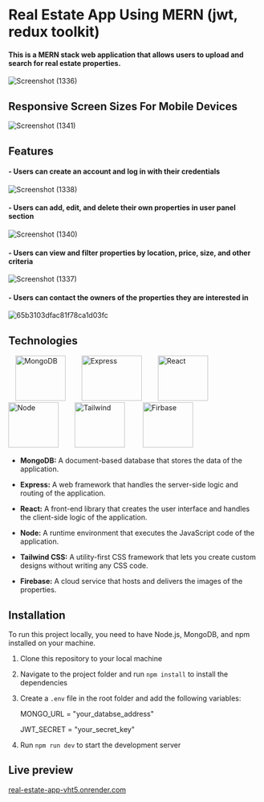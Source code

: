 
# Real Estate App Using MERN (jwt, redux toolkit)

#### This is a MERN stack web application that allows users to upload and search for real estate properties.

![Screenshot (1336)](https://github.com/ranamostafa229/real_estate_app/assets/57458722/fa50ee49-98f3-46be-bdea-c197bf49bfb0)

## Responsive Screen Sizes For Mobile Devices

![Screenshot (1341)](https://github.com/ranamostafa229/real_estate_app/assets/57458722/ca0d5c5b-284a-4fd7-bb66-d0484dd52199)

## Features

#### - Users can create an account and log in with their credentials

![Screenshot (1338)](https://github.com/ranamostafa229/real_estate_app/assets/57458722/013567fc-dca6-45b4-adfd-47b480717938)

#### - Users can add, edit, and delete their own properties in user panel section

![Screenshot (1340)](https://github.com/ranamostafa229/real_estate_app/assets/57458722/3bee2afe-3209-4b64-a74c-743462e6b8c2) 

#### - Users can view and filter properties by location, price, size, and other criteria
  
 ![Screenshot (1337)](https://github.com/ranamostafa229/real_estate_app/assets/57458722/2fe213ba-a6c7-4fd6-9d1d-b316d06f3910)
  
#### - Users can contact the owners of the properties they are interested in

 ![65b3103dfac81f78ca1d03fc](https://github.com/ranamostafa229/real_estate_app/assets/57458722/b802eb6a-f370-4cf3-a940-d6324ea6de58)


## Technologies
<p align="left">
  &emsp;<img src="https://cdn.icon-icons.com/icons2/2415/PNG/512/mongodb_plain_wordmark_logo_icon_146423.png" alt="MongoDB" width="100" height="90"/>&emsp;&emsp;
  <img src="https://devtechnosys.com/insights/wp-content/uploads/2019/06/express-js-logo.png" alt="Express" width="120" height="90"/>&emsp;&emsp;
  <img src="https://cdn.freebiesupply.com/logos/large/2x/react-logo-png-transparent.png" alt="React" width="100" height="90" />&emsp;
  <img src="https://download.logo.wine/logo/Node.js/Node.js-Logo.wine.png" alt="Node" width="100" height="90" />&emsp;&emsp;
  <img src="https://www.sotatek.com/wp-content/uploads/2021/04/Tailwinds-CSS-768x769.png" alt="Tailwind" width="100" height="90" />
  &emsp;&emsp;
  <img src="https://th.bing.com/th/id/R.6e54c791dc8bd9e8ec9cc09a3cb9e30f?rik=WZ6GV2j%2bNRuA8A&pid=ImgRaw&r=0&sres=1&sresct=1" alt="Firbase" width="100" height="90" />
</p>

- <b>MongoDB:</b> A document-based database that stores the data of the application.

- <b>Express:</b> A web framework that handles the server-side logic and routing of the application.
  
- <b>React:</b> A front-end library that creates the user interface and handles the client-side logic of the application.

- <b>Node:</b> A runtime environment that executes the JavaScript code of the application.

- <b>Tailwind CSS:</b> A utility-first CSS framework that lets you create custom designs without writing any CSS code.

- <b>Firebase:</b> A cloud service that hosts and delivers the images of the properties.

## Installation

To run this project locally, you need to have Node.js, MongoDB, and npm installed on your machine.

1. Clone this repository to your local machine
2. Navigate to the project folder and run `npm install` to install the dependencies
3. Create a `.env` file in the root folder and add the following variables:
   
   MONGO_URL = "your_databse_address"
   
   JWT_SECRET = "your_secret_key"
5. Run `npm run dev` to start the development server

## Live preview

<a href="real-estate-app-vht5.onrender.com">real-estate-app-vht5.onrender.com</a> 

